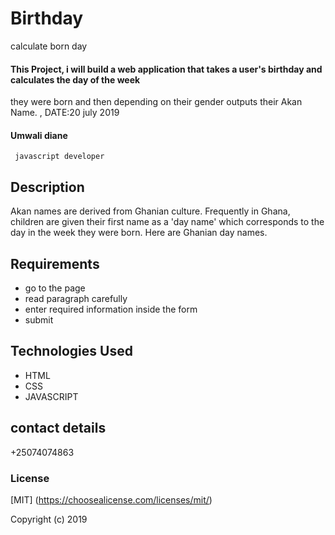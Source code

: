 
# Birthday
calculate born day

#### This Project, i will build a web application that takes a user's birthday and calculates the day of the week 
they were born and then depending on their gender outputs their Akan Name. , DATE:20 july 2019

#### Umwali diane 
     javascript developer
     
## Description

   Akan names are derived from Ghanian culture. Frequently in Ghana, children are given their first name as a
   'day name' which corresponds to the day in the week they were born. Here are Ghanian day names.

##  Requirements 

  * go to the page
  * read paragraph carefully
  * enter required information inside the form
  * submit
 
## Technologies Used
 
 * HTML
 * CSS
 * JAVASCRIPT
 
## contact details
  
  +25074074863
  
### License

 [MIT] (https://choosealicense.com/licenses/mit/)


 Copyright (c) 2019 